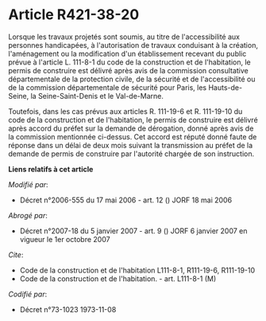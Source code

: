 # Article R421-38-20

Lorsque les travaux projetés sont soumis, au titre de l'accessibilité aux personnes handicapées, à l'autorisation de travaux
conduisant à la création, l'aménagement ou la modification d'un établissement recevant du public prévue à l'article L.
111-8-1 du code de la construction et de l'habitation, le permis de construire est délivré après avis de la commission
consultative départementale de la protection civile, de la sécurité et de l'accessibilité ou de la commission départementale
de sécurité pour Paris, les Hauts-de-Seine, la Seine-Saint-Denis et le Val-de-Marne.

Toutefois, dans les cas prévus aux articles R. 111-19-6 et R. 111-19-10 du code de la construction et de l'habitation, le
permis de construire est délivré après accord du préfet sur la demande de dérogation, donné après avis de la commission
mentionnée ci-dessus. Cet accord est réputé donné faute de réponse dans un délai de deux mois suivant la transmission au
préfet de la demande de permis de construire par l'autorité chargée de son instruction.

**Liens relatifs à cet article**

_Modifié par_:

  - Décret n°2006-555 du 17 mai 2006 - art. 12 () JORF 18 mai 2006

_Abrogé par_:

  - Décret n°2007-18 du 5 janvier 2007 - art. 9 () JORF 6 janvier 2007 en vigueur le 1er octobre 2007

_Cite_:

  - Code de la construction et de l'habitation L111-8-1, R111-19-6, R111-19-10
  - Code de la construction et de l'habitation. - art. L111-8-1 (M)

_Codifié par_:

  - Décret n°73-1023 1973-11-08

